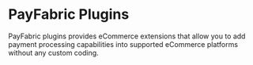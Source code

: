 PayFabric Plugins
======================
PayFabric plugins provides eCommerce extensions that allow you to add payment processing capabilities into supported eCommerce platforms without any custom coding.
